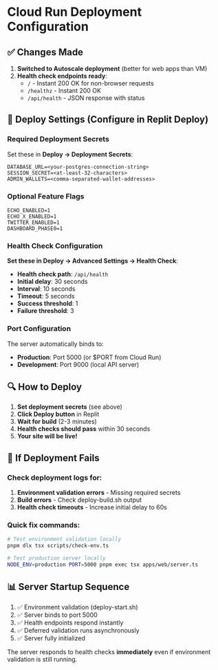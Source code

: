 # Cloud Run Deployment Configuration

## ✅ Changes Made

1. **Switched to Autoscale deployment** (better for web apps than VM)
2. **Health check endpoints ready**:
   - `/` - Instant 200 OK for non-browser requests
   - `/healthz` - Instant 200 OK  
   - `/api/health` - JSON response with status

## 🚀 Deploy Settings (Configure in Replit Deploy)

### Required Deployment Secrets
Set these in **Deploy → Deployment Secrets**:

```
DATABASE_URL=<your-postgres-connection-string>
SESSION_SECRET=<at-least-32-characters>
ADMIN_WALLETS=<comma-separated-wallet-addresses>
```

### Optional Feature Flags
```
ECHO_ENABLED=1
ECHO_X_ENABLED=1
TWITTER_ENABLED=1
DASHBOARD_PHASE0=1
```

### Health Check Configuration
**Set these in Deploy → Advanced Settings → Health Check**:

- **Health check path**: `/api/health`
- **Initial delay**: 30 seconds
- **Interval**: 10 seconds
- **Timeout**: 5 seconds
- **Success threshold**: 1
- **Failure threshold**: 3

### Port Configuration
The server automatically binds to:
- **Production**: Port 5000 (or $PORT from Cloud Run)
- **Development**: Port 9000 (local API server)

## 🔍 How to Deploy

1. **Set deployment secrets** (see above)
2. **Click Deploy button** in Replit
3. **Wait for build** (2-3 minutes)
4. **Health checks should pass** within 30 seconds
5. **Your site will be live!**

## 🐛 If Deployment Fails

### Check deployment logs for:
1. **Environment validation errors** - Missing required secrets
2. **Build errors** - Check deploy-build.sh output
3. **Health check timeouts** - Increase initial delay to 60s

### Quick fix commands:
```bash
# Test environment validation locally
pnpm dlx tsx scripts/check-env.ts

# Test production server locally
NODE_ENV=production PORT=5000 pnpm exec tsx apps/web/server.ts
```

## 📊 Server Startup Sequence

1. ✅ Environment validation (deploy-start.sh)
2. ✅ Server binds to port 5000
3. ✅ Health endpoints respond instantly
4. ✅ Deferred validation runs asynchronously
5. ✅ Server fully initialized

The server responds to health checks **immediately** even if environment validation is still running.
